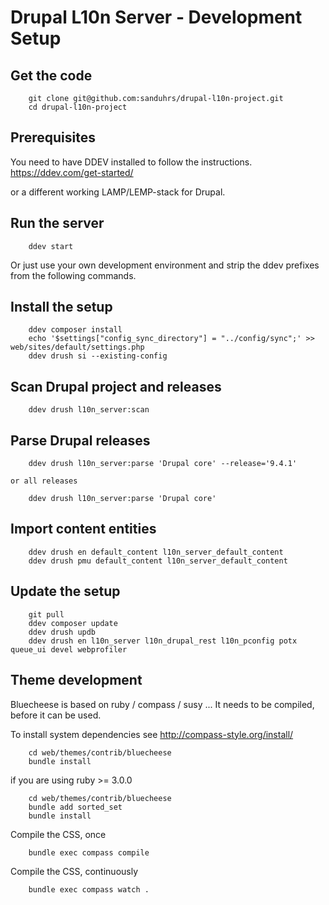 # Drupal L10n Server - Development Setup

## Get the code

```
    git clone git@github.com:sanduhrs/drupal-l10n-project.git
    cd drupal-l10n-project
```

## Prerequisites

You need to have DDEV installed to follow the instructions.
https://ddev.com/get-started/

or a different working LAMP/LEMP-stack for Drupal.

## Run the server
```
    ddev start
```

Or just use your own development environment and strip the ddev prefixes from the following commands.

## Install the setup
```
    ddev composer install
    echo '$settings["config_sync_directory"] = "../config/sync";' >> web/sites/default/settings.php
    ddev drush si --existing-config
```

## Scan Drupal project and releases
```
    ddev drush l10n_server:scan
```

## Parse Drupal releases
```
    ddev drush l10n_server:parse 'Drupal core' --release='9.4.1'
```
    or all releases
```
    ddev drush l10n_server:parse 'Drupal core'
```

## Import content entities
```
    ddev drush en default_content l10n_server_default_content
    ddev drush pmu default_content l10n_server_default_content
```

## Update the setup
```
    git pull
    ddev composer update
    ddev drush updb
    ddev drush en l10n_server l10n_drupal_rest l10n_pconfig potx queue_ui devel webprofiler
```

## Theme development

Bluecheese is based on ruby / compass / susy ...
It needs to be compiled, before it can be used.

To install system dependencies see http://compass-style.org/install/

```
    cd web/themes/contrib/bluecheese
    bundle install
```
if you are using ruby >= 3.0.0
```
    cd web/themes/contrib/bluecheese
    bundle add sorted_set
    bundle install
```
Compile the CSS, once
```
    bundle exec compass compile
```
Compile the CSS, continuously
```
    bundle exec compass watch .
```
